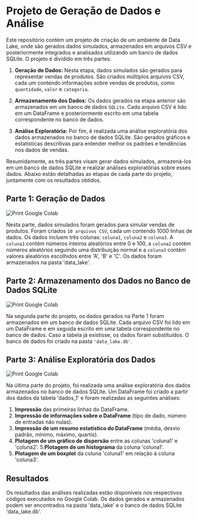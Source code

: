 # Projeto de Geração de Dados e Análise

Este repositório contém um projeto de criação de um ambiente de Data Lake, onde são gerados dados simulados, armazenados em arquivos CSV e posteriormente integrados e analisados utilizando um banco de dados SQLite. O projeto é dividido em três partes:

1. **Geração de Dados:** Nesta etapa, dados simulados são gerados para representar vendas de produtos. São criados múltiplos arquivos CSV, cada um contendo informações sobre vendas de produtos, como `quantidade`, `valor` e `categoria`.

2. **Armazenamento dos Dados:** Os dados gerados na etapa anterior são armazenados em um banco de dados `SQLite`. Cada arquivo CSV é lido em um DataFrame e posteriormente escrito em uma tabela correspondente no banco de dados.

3. **Análise Exploratória:** Por fim, é realizada uma análise exploratória dos dados armazenados no banco de dados SQLite. São gerados gráficos e estatísticas descritivas para entender melhor os padrões e tendências nos dados de vendas.

Resumidamente, as três partes visam gerar dados simulados, armazená-los em um banco de dados SQLite e realizar análises exploratórias sobre esses dados. Abaixo estão detalhadas as etapas de cada parte do projeto, juntamente com os resultados obtidos.

## Parte 1: Geração de Dados

![Print Google Colab](https://github.com/jesercaceres/Datalake/assets/97481583/3942e8b4-e0f8-475b-b51a-ec5900a6e850)


Nesta parte, dados simulados foram gerados para simular vendas de produtos. Foram criados `10 arquivos CSV`, cada um contendo 1000 linhas de dados. Os dados incluem três colunas: `coluna1`, `coluna2` e `coluna3`. A `coluna1` contém números inteiros aleatórios entre 0 e 100, a `coluna2` contém números aleatórios seguindo uma distribuição normal e a `coluna3` contém valores aleatórios escolhidos entre 'A', 'B' e 'C'. Os dados foram armazenados na pasta 'data_lake'.

## Parte 2: Armazenamento dos Dados no Banco de Dados SQLite

![Print Google Colab](https://i.imgur.com/PGEX6HG.png)

Na segunda parte do projeto, os dados gerados na Parte 1 foram armazenados em um banco de dados SQLite. Cada arquivo CSV foi lido em um DataFrame e em seguida escrito em uma tabela correspondente no banco de dados. Caso a tabela já existisse, os dados foram substituídos. O banco de dados foi criado na pasta `'data_lake.db'`.

## Parte 3: Análise Exploratória dos Dados

![Print Google Colab](https://i.imgur.com/dv8y40A.png)

Na última parte do projeto, foi realizada uma análise exploratória dos dados armazenados no banco de dados SQLite. Um DataFrame foi criado a partir dos dados da tabela 'dados_1' e foram realizadas as seguintes análises:

1. **Impressão** das primeiras linhas do DataFrame.
2. **Impressão de informações sobre o DataFrame** (tipo de dado, número de entradas não nulas).
3. **Impressão de um resumo estatístico do DataFrame** (média, desvio padrão, mínimo, máximo, quartis).
4. **Plotagem de um gráfico de dispersão** entre as colunas 'coluna1' e 'coluna2'.
5.**Plotagem de um histograma** da coluna 'coluna1'.
6. **Plotagem de um boxplot** da coluna 'coluna1' em relação à coluna 'coluna3'.

## Resultados

Os resultados das análises realizadas estão disponíveis nos respectivos códigos executados no Google Colab. Os dados gerados e armazenados podem ser encontrados na pasta 'data_lake' e o banco de dados SQLite 'data_lake.db'.
